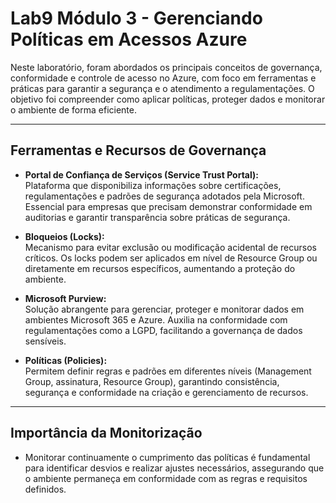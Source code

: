 # Lab9 Módulo 3 - Gerenciando Políticas em Acessos Azure

Neste laboratório, foram abordados os principais conceitos de governança, conformidade e controle de acesso no Azure, com foco em ferramentas e práticas para garantir a segurança e o atendimento a regulamentações. O objetivo foi compreender como aplicar políticas, proteger dados e monitorar o ambiente de forma eficiente.

---

## Ferramentas e Recursos de Governança

- **Portal de Confiança de Serviços (Service Trust Portal):**  
  Plataforma que disponibiliza informações sobre certificações, regulamentações e padrões de segurança adotados pela Microsoft. Essencial para empresas que precisam demonstrar conformidade em auditorias e garantir transparência sobre práticas de segurança.

- **Bloqueios (Locks):**  
  Mecanismo para evitar exclusão ou modificação acidental de recursos críticos. Os locks podem ser aplicados em nível de Resource Group ou diretamente em recursos específicos, aumentando a proteção do ambiente.

- **Microsoft Purview:**  
  Solução abrangente para gerenciar, proteger e monitorar dados em ambientes Microsoft 365 e Azure. Auxilia na conformidade com regulamentações como a LGPD, facilitando a governança de dados sensíveis.

- **Políticas (Policies):**  
  Permitem definir regras e padrões em diferentes níveis (Management Group, assinatura, Resource Group), garantindo consistência, segurança e conformidade na criação e gerenciamento de recursos.

---

## Importância da Monitorização

- Monitorar continuamente o cumprimento das políticas é fundamental para identificar desvios e realizar ajustes necessários, assegurando que o ambiente permaneça em conformidade com as regras e requisitos definidos.
